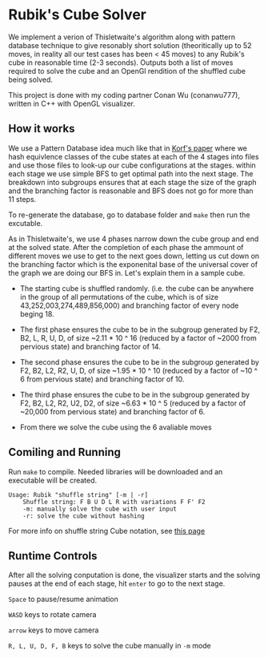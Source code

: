 # Rubik's Cube Solver

We implement a verion of Thisletwaite's algorithm along with pattern database technique to give resonably short solution (theoritically up to 52 moves, in reality all our test cases has been < 45 moves) to any Rubik's cube in reasonable time (2-3 seconds). Outputs both a list of moves required to solve the cube and an OpenGl rendition of the shuffled cube being solved.

This project is done with my coding partner Conan Wu (conanwu777), written in C++ with OpenGL visualizer.

## How it works

We use a Pattern Database idea much like that in [Korf's paper](https://www.aaai.org/Papers/AAAI/1997/AAAI97-109.pdf) where we hash equivlence classes of the cube states at each of the 4 stages into files and use those files to look-up our cube configurations at the stages. within each stage we use simple BFS to get optimal path into the next stage. The breakdown into subgroups ensures that at each stage the size of the graph and the branching factor is reasonable and BFS does not go for more than 11 steps.

To re-generate the database, go to database folder and `make` then run the excutable.

As in Thisletwaite's, we use 4 phases narrow down the cube group and end at the solved state. After the completion of each phase the ammount of different moves we use to get to the next goes down, letting us cut down on the branching factor which is the exponenital base of the universal cover of the graph we are doing our BFS in. Let's explain them in a sample cube.

* The starting cube is shuffled randomly. (i.e. the cube can be anywhere in the group of all permutations of the cube, which is of size 43,252,003,274,489,856,000) and branching factor of every node beging 18.

* The first phase ensures the cube to be in the subgroup generated by F2, B2, L, R, U, D, of size ~2.11 * 10 ^ 16 (reduced by a factor of ~2000 from pervious state) and branching factor of 14.

* The second phase ensures the cube to be in the subgroup generated by F2, B2, L2, R2, U, D, of size ~1.95 * 10 ^ 10 (reduced by a factor of ~10 ^ 6 from pervious state) and branching factor of 10.

* The third phase ensures the cube to be in the subgroup generated by F2, B2, L2, R2, U2, D2, of size ~6.63 * 10 ^ 5 (reduced by a factor of ~20,000 from pervious state) and branching factor of 6.

* From there we solve the cube using the 6 avaliable moves

## Comiling and Running

Run `make` to compile. Needed libraries will be downloaded and an executable will be created.

```
Usage: Rubik "shuffle string" [-m | -r]
	Shuffle string: F B U D L R with variations F F' F2
	-m: manually solve the cube with user input
	-r: solve the cube without hashing
```

For more info on shuffle string Cube notation, see [this page](https://ruwix.com/the-rubiks-cube/notation/)

## Runtime Controls

After all the solving conputation is done, the visualizer starts and the solving pauses at the end of each stage, hit `enter` to go to the next stage.

`Space` to pause/resume animation

`WASD` keys to rotate camera

`arrow` keys to move camera

`R, L, U, D, F, B` keys to solve the cube manually in `-m` mode
